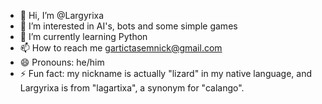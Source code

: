 - 👋 Hi, I’m @Largyrixa
- 👀 I’m interested in AI's, bots and some simple games
- 🌱 I’m currently learning Python
- 📫 How to reach me gartictasemnick@gmail.com
- 😄 Pronouns: he/him
- ⚡ Fun fact: my nickname is actually "lizard" in my native language, and Largyrixa is from "lagartixa", a synonym for "calango".

<!---
Largyrixa/Largyrixa is a ✨ special ✨ repository because its `README.md` (this file) appears on your GitHub profile.
You can click the Preview link to take a look at your changes.
--->
